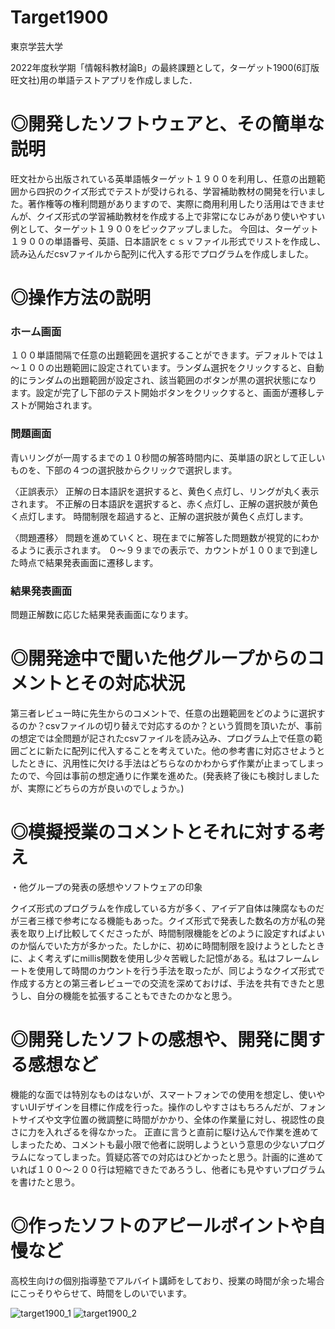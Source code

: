# Target1900
東京学芸大学

2022年度秋学期「情報科教材論B」の最終課題として，ターゲット1900(6訂版 旺文社)用の単語テストアプリを作成しました．

# ◎開発したソフトウェアと、その簡単な説明

旺文社から出版されている英単語帳ターゲット１９００を利用し、任意の出題範囲から四択のクイズ形式でテストが受けられる、学習補助教材の開発を行いました。著作権等の権利問題がありますので、実際に商用利用したり活用はできませんが、クイズ形式の学習補助教材を作成する上で非常になじみがあり使いやすい例として、ターゲット１９００をピックアップしました。
今回は、ターゲット１９００の単語番号、英語、日本語訳をｃｓｖファイル形式でリストを作成し、読み込んだcsvファイルから配列に代入する形でプログラムを作成しました。

# ◎操作方法の説明

### ホーム画面
１００単語間隔で任意の出題範囲を選択することができます。デフォルトでは１～１００の出題範囲に設定されています。ランダム選択をクリックすると、自動的にランダムの出題範囲が設定され、該当範囲のボタンが黒の選択状態になります。設定が完了し下部のテスト開始ボタンをクリックすると、画面が遷移しテストが開始されます。

### 問題画面
青いリングが一周するまでの１０秒間の解答時間内に、英単語の訳として正しいものを、下部の４つの選択肢からクリックで選択します。

〈正誤表示〉
正解の日本語訳を選択すると、黄色く点灯し、リングが丸く表示されます。
不正解の日本語訳を選択すると、赤く点灯し、正解の選択肢が黄色く点灯します。
時間制限を超過すると、正解の選択肢が黄色く点灯します。

〈問題遷移〉
問題を進めていくと、現在までに解答した問題数が視覚的にわかるように表示されます。
０～９９までの表示で、カウントが１００まで到達した時点で結果発表画面に遷移します。

### 結果発表画面
問題正解数に応じた結果発表画面になります。

# ◎開発途中で聞いた他グループからのコメントとその対応状況
第三者レビュー時に先生からのコメントで、任意の出題範囲をどのように選択するのか？csvファイルの切り替えで対応するのか？という質問を頂いたが、事前の想定では全問題が記されたcsvファイルを読み込み、プログラム上で任意の範囲ごとに新たに配列に代入することを考えていた。他の参考書に対応させようとしたときに、汎用性に欠ける手法はどちらなのかわからず作業が止まってしまったので、今回は事前の想定通りに作業を進めた。(発表終了後にも検討しましたが、実際にどちらの方が良いのでしょうか。)

# ◎模擬授業のコメントとそれに対する考え
・他グループの発表の感想やソフトウェアの印象

クイズ形式のプログラムを作成している方が多く、アイデア自体は陳腐なものだが三者三様で参考になる機能もあった。クイズ形式で発表した数名の方が私の発表を取り上げ比較してくださったが、時間制限機能をどのように設定すればよいのか悩んでいた方が多かった。たしかに、初めに時間制限を設けようとしたときに、よく考えずにmillis関数を使用し少々苦戦した記憶がある。私はフレームレートを使用して時間のカウントを行う手法を取ったが、同じようなクイズ形式で作成する方との第三者レビューでの交流を深めておけば、手法を共有できたと思うし、自分の機能を拡張することもできたのかなと思う。


# ◎開発したソフトの感想や、開発に関する感想など
機能的な面では特別なものはないが、スマートフォンでの使用を想定し、使いやすいUIデザインを目標に作成を行った。操作のしやすさはもちろんだが、フォントサイズや文字位置の微調整に時間がかかり、全体の作業量に対し、視認性の良さに力を入れざるを得なかった。
正直に言うと直前に駆け込んで作業を進めてしまったため、コメントも最小限で他者に説明しようという意思の少ないプログラムになってしまった。質疑応答での対応はひどかったと思う。計画的に進めていれば１００～２００行は短縮できたであろうし、他者にも見やすいプログラムを書けたと思う。

# ◎作ったソフトのアピールポイントや自慢など
高校生向けの個別指導塾でアルバイト講師をしており、授業の時間が余った場合にこっそりやらせて、時間をしのいでいます。


![target1900_1](https://user-images.githubusercontent.com/101140119/202908453-eb213b72-a01c-4cd2-b8b4-5f5cfc18083c.png)
![target1900_2](https://user-images.githubusercontent.com/101140119/202908459-7c8b0668-6a68-4d1d-8088-db692cbb1786.png)
